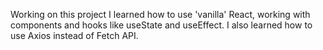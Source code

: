 Working on this project I learned how to use 'vanilla' React, working with components and hooks like useState and useEffect. I also learned how to use Axios instead of Fetch API.
